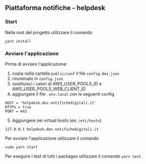 ## **Piattaforma notifiche - helpdesk**

### **Start**

Nella root del progetto utilizzare il comando

`yarn install`

### **Avviare l'applicazione**

Prima di avviare l'applicazione:

1. copia nella cartella `public/conf` il file `config.dev.json`
2. rinominalo in `config.json`
3. sostituisci i valori di AWS_USER_POOLS_ID e AWS_USER_POOLS_WEB_CLIENT_ID
4. aggiungere il file `.env.local` con le seguenti config

```text
HOST = 'helpdesk.dev.notifichedigitali.it'
HTTPS = true
PORT = 443
```

5. Aggiungere nei virtual hosts (es: `/etc/hosts`)

```text
127.0.0.1 helpdesk.dev.notifichedigitali.it
```

Per avviare l'applicazione utilizzare il comando

`sudo yarn start`

Per eseguire i test di tutti i packages utilizzare il comando `yarn test`

